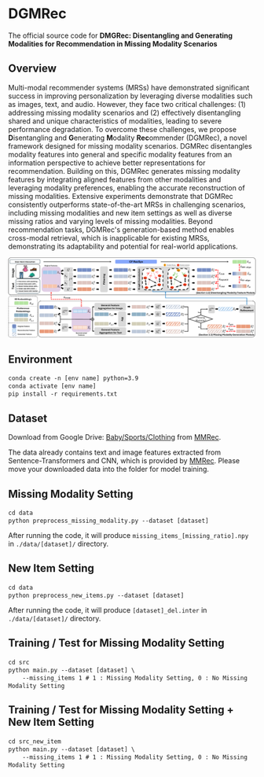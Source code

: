 # DGMRec
The official source code for **DMGRec: Disentangling and Generating Modalities for Recommendation in Missing Modality Scenarios**

## Overview
Multi-modal recommender systems (MRSs) have demonstrated significant success in improving personalization by leveraging diverse modalities such as images, text, and audio. However, they face two critical challenges: (1) addressing missing modality scenarios and (2) effectively disentangling shared and unique characteristics of modalities, leading to severe performance degradation. 
To overcome these challenges, we propose **D**isentangling and **G**enerating **M**odality **Rec**ommender (DGMRec), a novel framework designed for missing modality scenarios.
DGMRec disentangles modality features into general and specific modality features from an information perspective to achieve better representations for recommendation.
Building on this, DGMRec generates missing modality features by integrating aligned features from other modalities and leveraging modality preferences, enabling the accurate reconstruction of missing modalities.
Extensive experiments demonstrate that DGMRec consistently outperforms state-of-the-art MRSs in challenging scenarios, including missing modalities and new item settings as well as diverse missing ratios and varying levels of missing modalities.
Beyond recommendation tasks, DGMRec's generation-based method enables cross-modal retrieval, which is inapplicable for existing MRSs, demonstrating its adaptability and potential for real-world applications.

![architecture](./img/architecture.png)

## Environment
    conda create -n [env name] python=3.9
    conda activate [env name]
    pip install -r requirements.txt

## Dataset
Download from Google Drive: [Baby/Sports/Clothing](https://drive.google.com/drive/folders/13cBy1EA_saTUuXxVllKgtfci2A09jyaG?usp=sharing) from [MMRec](https://github.com/enoche/MMRec).

The data already contains text and image features extracted from Sentence-Transformers and CNN, which is provided by [MMRec](https://github.com/enoche/MMRec).
Please move your downloaded data into the folder for model training.

## Missing Modality Setting
    cd data
    python preprocess_missing_modality.py --dataset [dataset]

After running the code, it will produce `missing_items_[missing_ratio].npy` in `./data/[dataset]/` directory.

## New Item Setting
    cd data
    python preprocess_new_items.py --dataset [dataset]

After running the code, it will produce `[dataset]_del.inter` in `./data/[dataset]/` directory.

## Training / Test for Missing Modality Setting
    cd src
    python main.py --dataset [dataset] \
        --missing_items 1 # 1 : Missing Modality Setting, 0 : No Missing Modality Setting

## Training / Test for Missing Modality Setting + New Item Setting
    cd src_new_item
    python main.py --dataset [dataset] \
        --missing_items 1 # 1 : Missing Modality Setting, 0 : No Missing Modality Setting

